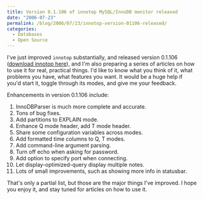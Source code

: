 ```yaml
---
title: Version 0.1.106 of innotop MySQL/InnoDB monitor released
date: "2006-07-23"
permalink: /blog/2006/07/23/innotop-version-01106-released/
categories:
  - Databases
  - Open Source
---
```

I've just improved `innotop` substantially, and released version 0.1.106 ([download innotop here][1]), and I'm also preparing a series of articles on how to use it for real, practical things. I'd like to know what you think of it, what problems you have, what features you want. It would be a huge help if you'd start it, toggle through its modes, and give me your feedback.

Enhancements in version 0.1.106 include:

1.  InnoDBParser is much more complete and accurate.
2.  Tons of bug fixes.
3.  Add partitions to EXPLAIN mode.
4.  Enhance Q mode header, add T mode header.
5.  Share some configuration variables across modes.
6.  Add formatted time columns to Q, T modes.
7.  Add command-line argument parsing.
8.  Turn off echo when asking for password.
9.  Add option to specify port when connecting.
10. Let display-optimized-query display multiple notes.
11. Lots of small improvements, such as showing more info in statusbar.

That's only a partial list, but those are the major things I've improved. I hope you enjoy it, and stay tuned for articles on how to use it.

 [1]: http://www.xaprb.com/innotop/
